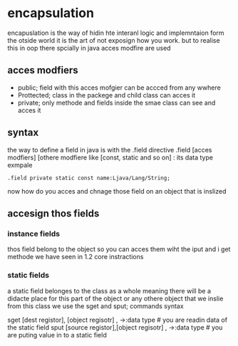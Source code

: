 # encapsulation
encapuslation is the way of hidin hte interanl logic and implemntaion form the otside world it is the art of  not exposign how you work.
but to realise this in oop there spcially in java acces modfire are used
## acces modfiers
* public; field with this acces mofgier can be accced from any wwhere
* Prottected; class in the packege and child class can acces it
* private; only methode and fields inside the smae class can see and acces it

## syntax
the way to define a field in java is with the .field directive
 .field [acces modfiers] [othere modfiere like [const, static and so on] <name of field>: its data type
 exmpale
 ```smali
 .field private static const name:Ljava/Lang/String;
 ```
 now how do you acces and chnage those field on an object that is inslized

## accesign thos fields

### instance fields
thos field belong to the object so you can acces them wiht the iput and i get methode we have seen in 1.2 core instractions
### static fields
a static field belonges to the class as a whole meaning there will be a didacte place for this part of the object or any othere object that we inslie from this class
we use the sget and sput; commands
syntax

sget [dest registor], [object regisotr] , <class path>-><name of field>:data type # you are readin data of the static field
sput [source registor],[object regisotr] , <class path>-><name of field>:data type # you are puting value in to a static field



 
